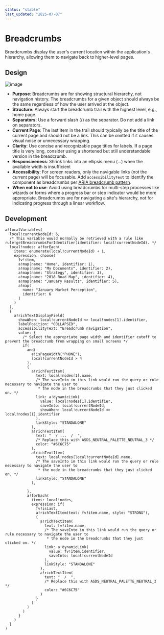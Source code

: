 ```yaml
---
status: "stable"
last_updated: "2025-07-07"
---
```


# Breadcrumbs

Breadcrumbs display the user's current location within the application's hierarchy, allowing them to navigate back to higher-level pages.


## Design

![image](https://github.com/user-attachments/assets/a0994d9f-14a0-4b19-aa3f-891407c870cd)

* **Purpose**: Breadcrumbs are for showing structural hierarchy, not navigation history. The breadcrumbs for a given object should always be the same regardless of how the user arrived at the object.
* **Structure**: Always start the breadcrumb trail with the highest level, e.g., home page.
* **Separators**: Use a forward slash (/) as the separator. Do not add a link on separators.
* **Current Page**: The last item in the trail should typically be the title of the current page and should not be a link. This can be omitted if it causes visual noise or unnecessary wrapping.
* **Clarity**: Use concise and recognizable page titles for labels. If a page title is very long, consider using a shortened but still understandable version in the breadcrumb.
* **Responsiveness**: Shrink links into an ellipsis menu (...) when the available width is insufficient
* **Accessibility**: For screen readers, only the navigable links (not the current page) will be focusable. Add `accessibilityText` to identify the component as breadcrumbs per [ARIA breadcrumb pattern](https://www.w3.org/WAI/ARIA/apg/patterns/breadcrumb/examples/breadcrumb/).
* **When not to use**: Avoid using breadcrumbs for multi-step processes like wizards or forms where a progress bar or step indicator would be more appropriate. Breadcrumbs are for navigating a site's hierarchy, not for indicating progress through a linear workflow.

## Development

```
a!localVariables(
  local!currentNodeId: 6,
  /* This variable would normally be retrieved with a rule like rule!getBreadcrumbsForIdentifier(identifier: local!currentNodeId). */
  local!nodes: a!forEach(
    items: enumerate(local!currentNodeId) + 1,
    expression: choose(
      fv!item,
      a!map(name: "Home", identifier: 1),
      a!map(name: "My Documents", identifier: 2),
      a!map(name: "Strategy", identifier: 3),
      a!map(name: "2018 Road Map", identifier: 4),
      a!map(name: "January Results", identifier: 5),
      a!map(
        name: "January Market Perception",
        identifier: 6
      )
    )
  ),
  {
    a!richTextDisplayField(
      showWhen: local!currentNodeId <> local!nodes[1].identifier,
      labelPosition: "COLLAPSED",
      accessibilityText: "Breadcrumb navigation",
      value: {
        /* Select the appropriate page width and identifier cutoff to prevent the breadcrumb from wrapping on small screens */
        if(
          and(
            a!isPageWidth("PHONE"),
            local!currentNodeId > 4
          ),
          {
            a!richTextItem(
              text: local!nodes[1].name,
              /* The saveInto in this link would run the query or rule necessary to navigate the user to
               * the node in the breadcrumbs that they just clicked on. */
              link: a!dynamicLink(
                value: local!nodes[1].identifier,
                saveInto: local!currentNodeId,
                showWhen: local!currentNodeId <> local!nodes[1].identifier
              ),
              linkStyle: "STANDALONE"
            ),
            a!richTextItem(
              text: "  / ...  /  ",
              /* Replace this with ASDS_NEUTRAL_PALETTE_NEUTRAL_3 */
              color: "#6C6C75"
            ),
            a!richTextItem(
              text: local!nodes[local!currentNodeId].name,
              /* The saveInto in this link would run the query or rule necessary to navigate the user to
               * the node in the breadcrumbs that they just clicked on. */
              linkStyle: "STANDALONE"
            ),

          },
          a!forEach(
            items: local!nodes,
            expression: if(
              fv!isLast,
              a!richTextItem(text: fv!item.name, style: "STRONG"),
              {
                a!richTextItem(
                  text: fv!item.name,
                  /* The saveInto in this link would run the query or rule necessary to navigate the user to
                   * the node in the breadcrumbs that they just clicked on. */
                  link: a!dynamicLink(
                    value: fv!item.identifier,
                    saveInto: local!currentNodeId
                  ),
                  linkStyle: "STANDALONE"
                ),
                a!richTextItem(
                  text: "  /  ",
                  /* Replace this with ASDS_NEUTRAL_PALETTE_NEUTRAL_3 */
                  color: "#6C6C75"
                )
              }
            )
          )
        )
      }
    )
  }
)
```
